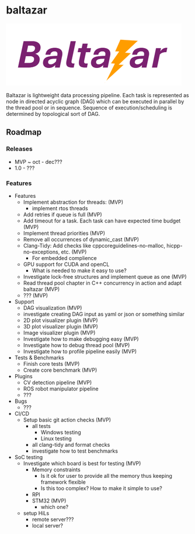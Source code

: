 # baltazar

![Not sure about this logo but it is ok for now :)](assets/logo.png)

Baltazar is lightweight data processing pipeline. Each task is represented as node in directed acyclic graph (DAG) which
can be executed in parallel by the thread pool or in sequence. Sequence of execution/scheduling is determined by
topological sort of DAG.

## Roadmap

### Releases

- MVP ~ oct - dec???
- 1.0 - ???

### Features

- Features
    - Implement abstraction for threads:  (MVP)
        - implement rtos threads
    - Add retries if queue is full (MVP)
    - Add timeout for a task. Each task can have expected time budget (MVP)
    - Implement thread priorities (MVP)
    - Remove all occurrences of dynamic_cast (MVP)
    - Clang-Tidy: Add checks like cppcoreguidelines-no-malloc, hicpp-no-exceptions, etc.  (MVP)
        - For embedded complience
    - GPU support for CUDA and openCL
        - What is needed to make it easy to use?
    - Investigate lock-free structures and implement queue as one (MVP)
    - Read thread pool chapter in C++ concurrency in action and adapt baltazar (MVP)
    - ??? (MVP)
- Support
    - DAG visualization (MVP)
    - investigate creating DAG input as yaml or json or something similar
    - 2D plot visualizer plugin (MVP)
    - 3D plot visualizer plugin (MVP)
    - Image visualizer plugin (MVP)
    - Investigate how to make debugging easy (MVP)
    - Investigate how to debug thread pool (MVP)
    - Investigate how to profile pipeline easily (MVP)
- Tests & Benchmarks
    - Finish core tests (MVP)
    - Create core benchmark (MVP)
- Plugins
    - CV detection pipeline (MVP)
    - ROS robot manipulator pipeline
    - ???
- Bugs
    - ???
- CI/CD
    - Setup basic git action checks (MVP)
        - all tests
            - Windows testing
            - Linux testing
        - all clang-tidy and format checks
        - investigate how to test benchmarks
- SoC testing
    - Investigate which board is best for testing (MVP)
        - Memory constraints
            - Is it ok for user to provide all the memory thus keeping framework flexible
            - Is this too complex? How to make it simple to use?
        - RPI
        - STM32 (MVP)
            - which one?
    - setup HiLs
        - remote server???
        - local server?